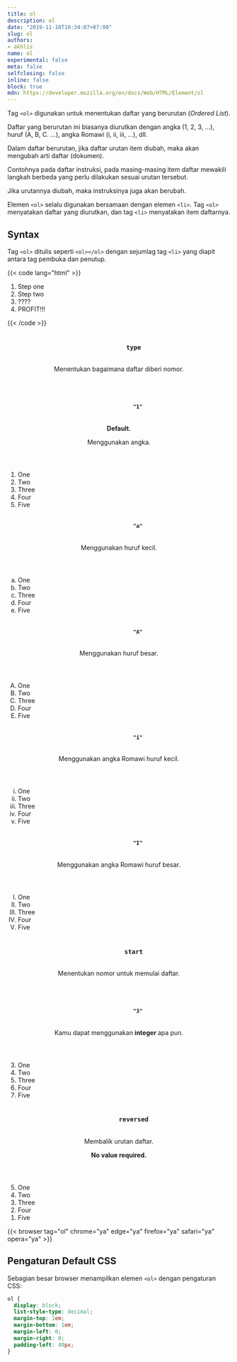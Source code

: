 ```yaml
---
title: ol
description: ol
date: "2019-11-18T10:34:07+07:00"
slug: ol
authors:
- akhlis
name: ol
experimental: false
meta: false
selfclosing: false
inline: false
block: true
mdn: https://developer.mozilla.org/en/docs/Web/HTML/Element/ol
---
```


Tag `<ol>` digunakan untuk menentukan daftar yang berurutan (_Ordered List_).

Daftar yang berurutan ini biasanya diurutkan dengan angka (1, 2, 3, ...), huruf (A, B, C. ...), angka Romawi (i, ii, iii, ...), dll.

Dalam daftar berurutan, jika daftar urutan item diubah, maka akan mengubah arti daftar (dokumen).

Contohnya pada daftar instruksi, pada masing-masing item daftar mewakili langkah berbeda yang perlu dilakukan sesuai urutan tersebut.

Jika urutannya diubah, maka instruksinya juga akan berubah.

Elemen `<ol>` selalu digunakan bersamaan dengan elemen `<li>`. Tag `<ol>` menyatakan daftar yang diurutkan, dan tag `<li>` menyatakan item daftarnya.

## Syntax

Tag `<ol>` ditulis seperti `<ol></ol>` dengan sejumlag tag `<li>` yang diapit antara tag pembuka dan penutup.

{{< code lang="html" >}}
<ol>
  <li>Step one</li>
  <li>Step two</li>
  <li>????</li>
  <li>PROFIT!!!</li>
</ol>
{{< /code >}}


<article id="ol-type" class="attribute">
  <header class="attribute__header">
    <h3 class="attribute__name">
      <code class="tag" data-tooltip="Click to copy" data-clipboard-text="type">
        type
      </code>
    </h3>
    <div class="attribute__description">
      <p>Menentukan bagaimana daftar diberi nomor.</p>
    </div>
  </header>
  <div class="attribute__values">
    <article id="ol-type-1" class="value">
      <header class="value__header">
        <h4 class="value__name">
          <code class="tag" data-tooltip="Click to copy type=&quot;1&quot;" data-clipboard-text="type=&quot;1&quot;">
            "1"
          </code>
        </h4>
        <div class="value__description">
          <strong class="value__is-default">Default.</strong>
          <p>Menggunakan angka.</p>
        </div>
      </header>
      <aside class="value__preview">
        <div class="value__output">
          <ol type="1">
            <li>One</li>
            <li>Two</li>
            <li>Three</li>
            <li>Four</li>
            <li>Five</li>
          </ol>
        </div>
      </aside>
    </article>
    <article id="ol-type-a" class="value">
      <header class="value__header">
        <h4 class="value__name">
          <code class="tag" data-tooltip="Click to copy type=&quot;a&quot;" data-clipboard-text="type=&quot;a&quot;">
            "a"
          </code>
        </h4>
        <div class="value__description">
          <p>Menggunakan huruf kecil.</p>
        </div>
      </header>
      <aside class="value__preview">
        <div class="value__output">
          <ol type="a">
            <li>One</li>
            <li>Two</li>
            <li>Three</li>
            <li>Four</li>
            <li>Five</li>
          </ol>
        </div>
      </aside>
    </article>
    <article id="ol-type-a" class="value">
      <header class="value__header">
        <h4 class="value__name">
          <code class="tag" data-tooltip="Click to copy type=&quot;A&quot;" data-clipboard-text="type=&quot;A&quot;">
            "A"
          </code>
        </h4>
        <div class="value__description">
          <p>Menggunakan huruf besar.</p>
        </div>
      </header>
      <aside class="value__preview">
        <div class="value__output">
          <ol type="A">
            <li>One</li>
            <li>Two</li>
            <li>Three</li>
            <li>Four</li>
            <li>Five</li>
          </ol>
        </div>
      </aside>
    </article>
    <article id="ol-type-i" class="value">
      <header class="value__header">
        <h4 class="value__name">
          <code class="tag" data-tooltip="Click to copy type=&quot;i&quot;" data-clipboard-text="type=&quot;i&quot;">
            "i"
          </code>
        </h4>
        <div class="value__description">
          <p>Menggunakan angka Romawi huruf kecil.</p>
        </div>
      </header>
      <aside class="value__preview">
        <div class="value__output">
          <ol type="i">
            <li>One</li>
            <li>Two</li>
            <li>Three</li>
            <li>Four</li>
            <li>Five</li>
          </ol>
        </div>
      </aside>
    </article>
    <article id="ol-type-i" class="value">
      <header class="value__header">
        <h4 class="value__name">
          <code class="tag" data-tooltip="Click to copy type=&quot;I&quot;" data-clipboard-text="type=&quot;I&quot;">
            "I"
          </code>
        </h4>
        <div class="value__description">
          <p>Menggunakan angka Romawi huruf besar.</p>
        </div>
      </header>
      <aside class="value__preview">
        <div class="value__output">
          <ol type="I">
            <li>One</li>
            <li>Two</li>
            <li>Three</li>
            <li>Four</li>
            <li>Five</li>
          </ol>
        </div>
      </aside>
    </article>
  </div>
</article>
<article id="ol-start" class="attribute">
  <header class="attribute__header">
    <h3 class="attribute__name">
      <code class="tag" data-tooltip="Click to copy" data-clipboard-text="start">
        start
      </code>
    </h3>
    <div class="attribute__description">
      <p>Menentukan nomor untuk memulai daftar.</p>
    </div>
  </header>
  <div class="attribute__values">
    <article id="ol-start-3" class="value">
      <header class="value__header">
        <h4 class="value__name">
          <code class="tag" data-tooltip="Click to copy start=&quot;3&quot;" data-clipboard-text="start=&quot;3&quot;">
            "3"
          </code>
        </h4>
        <div class="value__description">
          <p>Kamu dapat menggunakan <strong> integer </strong> apa pun.</p>
        </div>
      </header>
      <aside class="value__preview">
        <div class="value__output">
          <ol start="3">
            <li>One</li>
            <li>Two</li>
            <li>Three</li>
            <li>Four</li>
            <li>Five</li>
          </ol>
        </div>
      </aside>
    </article>
  </div>
</article>
<article id="ol-reversed" class="attribute attribute__-novalue">
  <header class="attribute__header">
    <h3 class="attribute__name">
      <code class="tag" data-tooltip="Click to copy" data-clipboard-text="reversed">
        reversed
      </code>
    </h3>
    <div class="attribute__description">
      <p>Membalik urutan daftar.</p>
      <strong class="attribute__is-novalue">No value required.</strong>
    </div>
  </header>
  <div class="attribute__values">
    <article id="ol-reversed-undefined" class="value">
      <header class="value__header">
        <div class="value__description">
        </div>
      </header>
      <aside class="value__preview">
        <div class="value__output">
          <ol reversed>
            <li>One</li>
            <li>Two</li>
            <li>Three</li>
            <li>Four</li>
            <li>Five</li>
          </ol>
        </div>
      </aside>
    </article>
  </div>
</article>

{{< browser tag="ol" chrome="ya" edge="ya" firefox="ya" safari="ya" opera="ya" >}}

## Pengaturan Default CSS

Sebagian besar browser menampilkan elemen `<ol>` dengan pengaturan CSS:

```css
ol {
  display: block;
  list-style-type: decimal;
  margin-top: 1em;
  margin-bottom: 1em;
  margin-left: 0;
  margin-right: 0;
  padding-left: 40px;
}
```